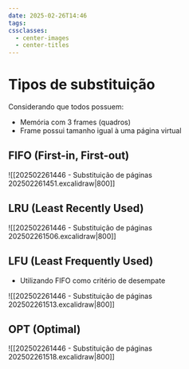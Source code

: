```yaml
---
date: 2025-02-26T14:46
tags: 
cssclasses:
  - center-images
  - center-titles
---
```

# Tipos de substituição

Considerando que todos possuem:
- Memória com 3 frames (quadros)
- Frame possui tamanho igual à uma página virtual
## FIFO (First-in, First-out)

![[202502261446 - Substituição de páginas 202502261451.excalidraw|800]]
## LRU (Least Recently Used)

![[202502261446 - Substituição de páginas 202502261506.excalidraw|800]]

## LFU (Least Frequently Used)

- Utilizando FIFO como critério de desempate

![[202502261446 - Substituição de páginas 202502261513.excalidraw|800]]

## OPT (Optimal)

![[202502261446 - Substituição de páginas 202502261518.excalidraw|800]]